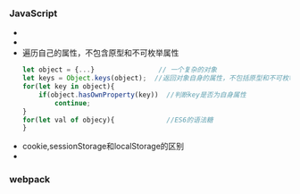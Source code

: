 ### JavaScript
*
*
* 遍历自己的属性，不包含原型和不可枚举属性
    ``` JavaScript
    let object = {...}                // 一个复杂的对象
    let keys = Object.keys(object);  //返回对象自身的属性，不包括原型和不可枚举的属性
    for(let key in object){
        if(object.hasOwnProperty(key))  //判断key是否为自身属性
            continue;
    }
    for(let val of objecy){             //ES6的语法糖
    }
    ```
* cookie,sessionStorage和localStorage的区别
*

### webpack

